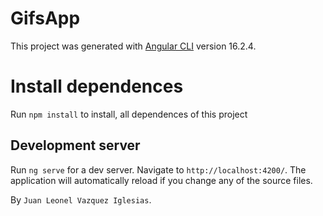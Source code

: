 # GifsApp

This project was generated with [Angular CLI](https://github.com/angular/angular-cli) version 16.2.4.

# Install dependences

Run `npm install` to install, all dependences of this project

## Development server

Run `ng serve` for a dev server. Navigate to `http://localhost:4200/`. The application will automatically reload if you change any of the source files.

By `Juan Leonel Vazquez Iglesias`.

